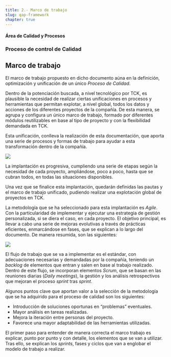 ```yaml
---
title: 2.- Marco de trabajo
slug: qap-framework
chapter: true
---
```


#### Área de Calidad y Procesos

### Proceso de control de Calidad

## Marco de trabajo

El marco de trabajo propuesto en dicho documento aúna en la definición, optimización y unificación de un único _Proceso de Calidad_.

Dentro de la potenciación buscada, a nivel tecnológico por TCK, es plausible la necesidad de realizar ciertas unificaciones en procesos y herramientas que permitan explotar, a nivel global, todos los datos y acciones de los diferentes proyectos de la compañía. De esta manera, se agrupa y configura un único marco de trabajo, formado por diferentes módulos reutilizables en base al tipo de proyecto y con la flexibilidad demandada en TCK.

Esta unificación, conlleva la realización de esta documentación, que aporta una serie de procesos y formas de trabajo para ayudar a esta transformación dentro de la compañía.

![](/images/qap/progressive-global-implementation.png)

La implantación es progresiva, cumpliendo una serie de etapas según la necesidad de cada proyecto, ampliándose, poco a poco, hasta que se cubran todos, en todas las situaciones disponibles.

Una vez que se finalice esta implantación, quedarán definidas las pautas y el marco de trabajo unificado, pudiendo realizar una explotación global de proyectos en TCK.

La metodología que se ha seleccionado para esta implantación es _Agile_. Con la particularidad de implementar y ejecutar una estrategia de gestión personalizada, si se diera el caso, en cada proyecto. El objetivo principal, es llevar a cabo una serie de mejoras evolutivas a través de prácticas eficientes, enmarcándose en fases, que se explican a lo largo del documento. De manera resumida, son las siguientes:

![](/images/qap/diagrama-de-fases.png)

El flujo de trabajo que se va a implementar es el estándar, con adecuaciones necesarias y demandadas por la compañía, teniendo un _backlog_ de elementos que entran y salen en base al trabajo realizado. Dentro de este flujo, se incorporan elementos _Scrum_, que se basan en las reuniones diarias (_Daily meetings_), la gestión y los análisis retrospectivos que mejoran el proceso _sprint_ tras _sprint_.

Algunos puntos clave que aportan valor a la selección de la metodología que se ha adquirido para el proceso de calidad son los siguientes:

* Introducción de soluciones oportunas en “problemas” eventuales.
* Mayor análisis en tareas realizadas.
* Mejora la iteración entre personas del proyecto.
* Favorece una mayor adaptabilidad de las herramientas utilizadas.

El primer paso para entender de manera correcta el marco trabajo es explicar, punto por punto y con detalle, los elementos que se van a utilizar. Tras ello, se explican los _sprints_, fases y ciclos que van a englobar el modelo de trabajo a realizar.
